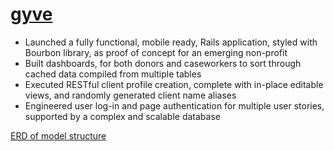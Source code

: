 # [gyve](https://gyvemetro.herokuapp.com/)

- Launched a fully functional, mobile ready, Rails application, styled with Bourbon library, as proof of concept for an emerging non-profit
- Built dashboards, for both donors and caseworkers to sort through cached data compiled from multiple tables
- Executed RESTful client profile creation, complete with in-place editable views, and randomly generated client name aliases
- Engineered user log-in and page authentication for multiple user stories, supported by a complex and scalable database

[ERD of model structure](https://drive.google.com/a/neuha.us/file/d/0Bx16PolRiH_WX2NuLXhOYUNrM2M/view?usp=sharing)
